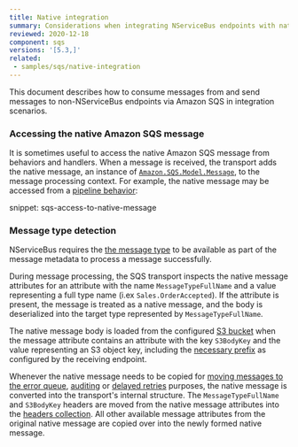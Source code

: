 ```yaml
---
title: Native integration
summary: Considerations when integrating NServiceBus endpoints with native Amazon SQS publishers and consumers.
reviewed: 2020-12-18
component: sqs
versions: '[5.3,]'
related:
 - samples/sqs/native-integration
---
```


This document describes how to consume messages from and send messages to non-NServiceBus endpoints via Amazon SQS in integration scenarios.

### Accessing the native Amazon SQS message

It is sometimes useful to access the native Amazon SQS message from behaviors and handlers. When a message is received, the transport adds the native message, an instance of [`Amazon.SQS.Model.Message`](https://docs.aws.amazon.com/sdkfornet/v3/apidocs/items/SQS/TMessage.html), to the message processing context. For example, the native message may be accessed from a [pipeline behavior](/nservicebus/pipeline/manipulate-with-behaviors.md):

snippet: sqs-access-to-native-message

### Message type detection

NServiceBus requires the [the message type](/nservicebus/messaging/message-type-detection.md) to be available as part of the message metadata to process a message successfully.

During message processing, the SQS transport inspects the native message attributes for an attribute with the name `MessageTypeFullName` and a value representing a full type name (i.ex `Sales.OrderAccepted`). If the attribute is present, the message is treated as a native message, and the body is deserialized into the target type represented by `MessageTypeFullName`.

The native message body is loaded from the configured [S3 bucket](/transports/sqs/configuration-options.md#s3bucketforlargemessages) when the message attribute contains an attribute with the key `S3BodyKey` and the value representing an S3 object key, including the [necessary prefix](/transports/sqs/configuration-options.md#s3bucketforlargemessages-s3keyprefix) as configured by the receiving endpoint.

Whenever the native message needs to be copied for [moving messages to the error queue](/nservicebus/recoverability), [auditing](/nservicebus/operations/auditing.md) or [delayed retries](/nservicebus/recoverability/configure-delayed-retries.md) purposes, the native message is converted into the transport's internal structure. The `MessageTypeFullName` and `S3BodyKey` headers are moved from the native message attributes into the [headers collection](/nservicebus/messaging/headers.md). All other available message attributes from the original native message are copied over into the newly formed native message.